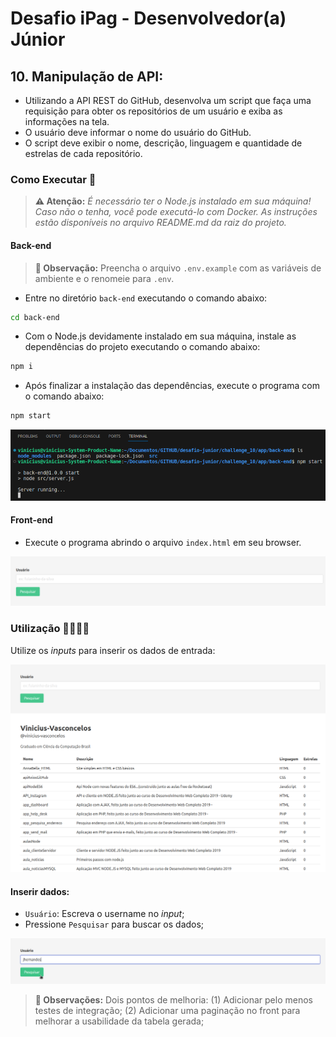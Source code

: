 # Desafio iPag - Desenvolvedor(a) Júnior

## 10. Manipulação de API:

* Utilizando a API REST do GitHub, desenvolva um script que faça uma requisição para obter os repositórios de um usuário e exiba as informações na tela.
* O usuário deve informar o nome do usuário do GitHub.
* O script deve exibir o nome, descrição, linguagem e quantidade de estrelas de cada repositório.

### Como Executar 🐧

> **⚠️ Atenção:** _É necessário ter o Node.js instalado em sua máquina! Caso não o tenha, você pode executá-lo com Docker. As instruções estão disponíveis no arquivo README.md da raiz do projeto._


#### Back-end

> **👀 Observação:** Preencha o arquivo `.env.example` com as variáveis de ambiente e o renomeie para `.env`.

- Entre no diretório `back-end` executando o comando abaixo:

```bash
cd back-end
```

- Com o Node.js devidamente instalado em sua máquina, instale as dependências do projeto executando o comando abaixo:

```bash
npm i
```

- Após finalizar a instalação das dependências, execute o programa com o comando abaixo:

```bash
npm start
```

![Executando os testes da aplicação](/img/challenge10-back.png)

#### Front-end

- Execute o programa abrindo o arquivo `index.html` em seu browser.

![Executando os testes da aplicação](/img/challenge10-front.png)

### Utilização 🧑‍💻👩‍💻

Utilize os _inputs_ para inserir os dados de entrada:

![Executando aplicação](/img/challenge10.png)

#### Inserir dados:

- `Usuário`: Escreva o username no _input_;
- Pressione `Pesquisar` para buscar os dados;

![Executando os testes da aplicação](/img/challenge10-test.png)


> **👀 Observações:** Dois pontos de melhoria: (1) Adicionar pelo menos testes de integração; (2) Adicionar uma paginação no front para melhorar a usabilidade da tabela gerada;
